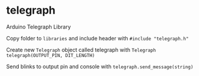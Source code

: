# telegraph
 Arduino Telegraph Library

Copy folder to <code>libraries</code> and include header with <code>#include "telegraph.h"</code>

Create new <code>Telegraph</code> object called telegraph with <code>Telegraph telegraph(OUTPUT_PIN, DIT_LENGTH)</code>

Send blinks to output pin and console with <code>telegraph.send_message(string)</code>

